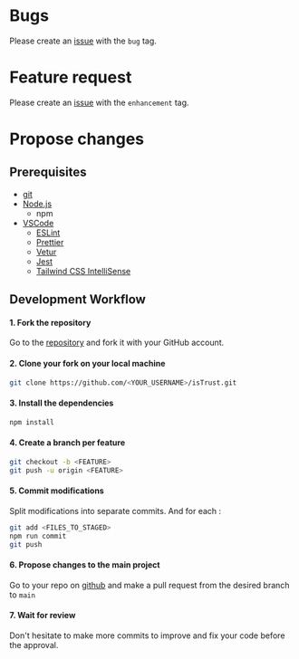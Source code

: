 # Bugs

Please create an [issue](https://github.com/Internet-Society-Belgium/isTrust/issues) with the `bug` tag.

# Feature request

Please create an [issue](https://github.com/Internet-Society-Belgium/isTrust/issues) with the `enhancement` tag.

# Propose changes

## Prerequisites

-   [git](https://git-scm.com/)
-   [Node.js](https://nodejs.org/en/)
    -   npm
-   [VSCode](https://code.visualstudio.com/)
    -   [ESLint](https://marketplace.visualstudio.com/items?itemName=dbaeumer.vscode-eslint)
    -   [Prettier](https://marketplace.visualstudio.com/items?itemName=esbenp.prettier-vscode)
    -   [Vetur](https://marketplace.visualstudio.com/items?itemName=octref.vetur)
    -   [Jest](https://marketplace.visualstudio.com/items?itemName=orta.vscode-jest)
    -   [Tailwind CSS IntelliSense](https://marketplace.visualstudio.com/items?itemName=bradlc.vscode-tailwindcss)

## Development Workflow

#### 1. Fork the repository

Go to the [repository](https://github.com/Internet-Society-Belgium/isTrust) and fork it with your GitHub account.

#### 2. Clone your fork on your local machine

```bash
git clone https://github.com/<YOUR_USERNAME>/isTrust.git
```

#### 3. Install the dependencies

```bash
npm install
```

#### 4. Create a branch per feature

```bash
git checkout -b <FEATURE>
git push -u origin <FEATURE>
```

#### 5. Commit modifications

Split modifications into separate commits. And for each :

```bash
git add <FILES_TO_STAGED>
npm run commit
git push
```

#### 6. Propose changes to the main project

Go to your repo on [github](https://github.com) and make a pull request from the desired branch to `main`

#### 7. Wait for review

Don't hesitate to make more commits to improve and fix your code before the approval.
